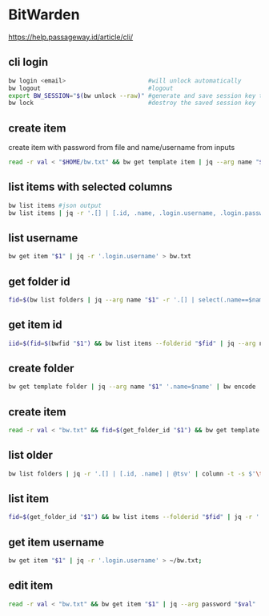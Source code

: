 # BitWarden

https://help.passageway.id/article/cli/

## cli login
```sh
bw login <email>                       #will unlock automatically
bw logout                              #logout
export BW_SESSION="$(bw unlock --raw)" #generate and save session key to env
bw lock                                #destroy the saved session key
```

## create item
create item with password from file and name/username from inputs
```sh
read -r val < "$HOME/bw.txt" && bw get template item | jq --arg name "$1" --arg username "$2" --arg password "$val" '.name = $name | .login.username = $username | .login.password = $password' | bw encode | bw create item > /dev/null
```

## list items with selected columns
```sh
bw list items #json output
bw list items | jq -r '.[] | [.id, .name, .login.username, .login.password] | @tsv' | column -t -s $'\t' #convert json to table, last ensures col vals being aligned
```

## list username
```sh
bw get item "$1" | jq -r '.login.username' > bw.txt
```

## get folder id
```sh
fid=$(bw list folders | jq --arg name "$1" -r '.[] | select(.name==$name) | .id') && echo $fid;
```

## get item id
```sh
iid=$(fid=$(bwfid "$1") && bw list items --folderid "$fid" | jq --arg name "$2" -r '.[] | select(.name==$name) | .id') && echo $iid;
```

## create folder
```sh
bw get template folder | jq --arg name "$1" '.name=$name' | bw encode | bw create folder;
```

## create item
```sh
read -r val < "bw.txt" && fid=$(get_folder_id "$1") && bw get template item | jq --arg folderid "$fid" --arg name "$2" --arg username "$3" --arg password "$val" '.folderId = $folderid | .name = $name | .login.username = $username | .login.password = $password' | bw encode | bw create item > /dev/null;
```

## list older
```sh
bw list folders | jq -r '.[] | [.id, .name] | @tsv' | column -t -s $'\t';
```

## list item
```sh
fid=$(get_folder_id "$1") && bw list items --folderid "$fid" | jq -r '.[] | [.id, .name, .creationDate] | @tsv' | column -t -s $'\t';
```

## get item username
```sh
bw get item "$1" | jq -r '.login.username' > ~/bw.txt;
```

## edit item
```sh
read -r val < "bw.txt" && bw get item "$1" | jq --arg password "$val" '.login.password=$password' | bw encode | bw edit item "$1";
```
